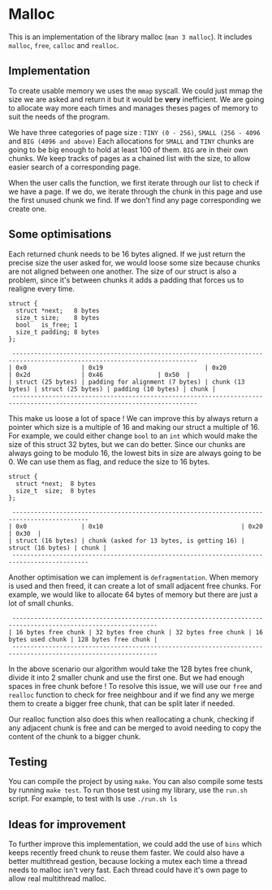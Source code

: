 # Malloc

This is an implementation of the library malloc (`man 3 malloc`). It includes `malloc`, `free`, `calloc` and `realloc`.

## Implementation

To create usable memory we uses the `mmap` syscall. We could just mmap the size we are asked and return it but it would be **very** inefficient. We are going to allocate way more each times and manages theses pages of memory to suit the needs of the program.

We have three categories of page size : `TINY (0 - 256)`, `SMALL (256 - 4096` and `BIG (4096 and above)`
Each allocations for `SMALL` and `TINY` chunks are going to be big enough to hold at least 100 of them. `BIG` are in their own chunks.
We keep tracks of pages as a chained list with the size, to allow easier search of a corresponding page.

When the user calls the function, we first iterate through our list to check if we have a page. If we do, we iterate through the chunk in this page and use the first unused chunk we find. If we don't find any page corresponding we create one.

## Some optimisations

Each returned chunk needs to be 16 bytes aligned. If we just return the precise size the user asked for, we would loose some size because chunks are not aligned between one another. The size of our struct is also a problem, since it's between chunks it adds a padding that forces us to realigne every time.

```
struct {
  struct *next;   8 bytes
  size_t size;    8 bytes
  bool   is_free; 1
  size_t padding; 8 bytes
};
```
```
 -------------------------------------------------------------------------------------------------------------------------
| 0x0               | 0x19                            | 0x20             | 0x2d              | 0x46               | 0x50  |
| struct (25 bytes) | padding for alignment (7 bytes) | chunk (13 bytes) | struct (25 bytes) | padding (10 bytes) | chunk |
 -------------------------------------------------------------------------------------------------------------------------
```
 This make us loose a lot of space ! We can improve this by always return a pointer which size is a multiple of 16 and making our struct a multiple of 16. For example, we could either change `bool` to an `int` which would make the size of this struct 32 bytes, but we can do better.
 Since our chunks are always going to be modulo 16, the lowest bits in size are always going to be 0. We can use them as flag, and reduce the size to 16 bytes.

```
struct {
  struct *next;  8 bytes
  size_t  size;  8 bytes
};
```
 ```
  -------------------------------------------------------------------------------------------
 | 0x0               | 0x10                                      | 0x20              | 0x30  |
 | struct (16 bytes) | chunk (asked for 13 bytes, is getting 16) | struct (16 bytes) | chunk |
  -------------------------------------------------------------------------------------------
```
Another optimisation we can implement is `defragmentation`. When memory is used and then freed, it can create a lot of small adjacent free chunks. For example, we would like to allocate 64 bytes of memory but there are just a lot of small chunks.
```
 --------------------------------------------------------------------------------------------------------------
| 16 bytes free chunk | 32 bytes free chunk | 32 bytes free chunk | 16 bytes used chunk | 128 bytes free chunk |
 --------------------------------------------------------------------------------------------------------------
```
 In the above scenario our algorithm would take the 128 bytes free chunk, divide it into 2 smaller chunk and use the first one. But we had enough spaces in free chunk before ! To resolve this issue, we will use our `free` and `realloc` function to check for free neighbour and if we find any we merge them to create a bigger free chunk, that can be split later if needed.


Our realloc function also does this when reallocating a chunk, checking if any adjacent chunk is free and can be merged to avoid needing to copy the content of the chunk to a bigger chunk.


## Testing

You can compile the project by using `make`. You can also compile some tests by running `make test`. To run those test using my library, use the `run.sh` script.
For example, to test with ls use `./run.sh ls`


## Ideas for improvement

To further improve this implementation, we could add the use of `bins` which keeps recently freed chunk to reuse them faster. We could also have a better multithread gestion, because locking a mutex each time a thread needs to malloc isn't very fast. Each thread could have it's own page to allow real multithread malloc.
